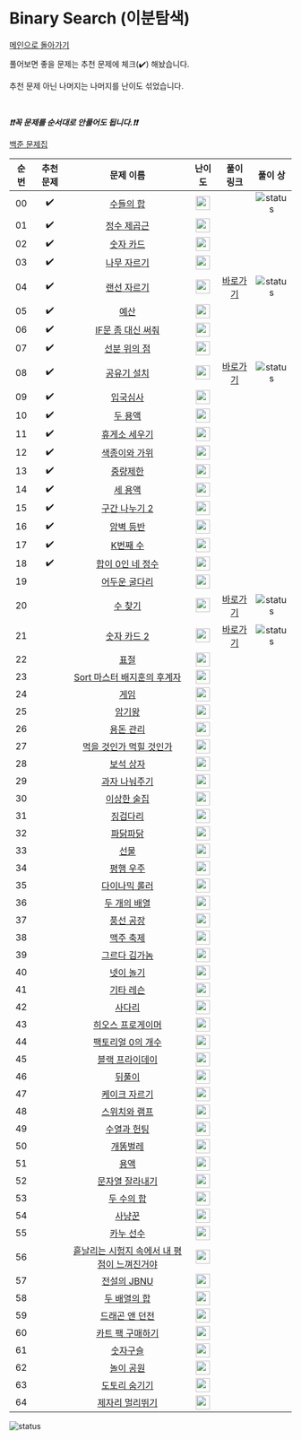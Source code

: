 # Binary Search (이분탐색)

[메인으로 돌아가기](https://github.com/tony9402/baekjoon)

풀어보면 좋을 문제는 추천 문제에 체크(:heavy_check_mark:) 해놨습니다.

추천 문제 아닌 나머지는 나머지를 난이도 섞었습니다.

<br>

***❗️❗️꼭 문제를 순서대로 안풀어도 됩니다.❗️❗️***

[백준 문제집](https://www.acmicpc.net/workbook/view/7277)

|          순번          |        추천 문제         |        문제 이름         |         난이도          |        풀이 링크         |        풀이 상       |   
| :-----: | :-----: | :-----: | :-----: | :-----: |:-----: |
| 00 |  :heavy_check_mark:  | <a href="http://boj.kr/1789" target="_blank">수들의 합</a> | <img height="25px" width="25px=" src="https://static.solved.ac/tier_small/6.svg"/> |                      |      ![status][TODO]               |
| 01 |  :heavy_check_mark:  | <a href="http://boj.kr/2417" target="_blank">정수 제곱근</a> | <img height="25px" width="25px=" src="https://static.solved.ac/tier_small/6.svg"/> |                      |                      |
| 02 |  :heavy_check_mark:  | <a href="http://boj.kr/10815" target="_blank">숫자 카드</a> | <img height="25px" width="25px=" src="https://static.solved.ac/tier_small/7.svg"/> |                      |                      |
| 03 |  :heavy_check_mark:  | <a href="http://boj.kr/2805" target="_blank">나무 자르기</a> | <img height="25px" width="25px=" src="https://static.solved.ac/tier_small/8.svg"/> |                      |                      |
| 04 |  :heavy_check_mark:  | <a href="http://boj.kr/1654" target="_blank">랜선 자르기</a> | <img height="25px" width="25px=" src="https://static.solved.ac/tier_small/8.svg"/> |  [바로가기](./baekjoon/1654.py)       |   ![status][DONE]                    |
| 05 |  :heavy_check_mark:  | <a href="http://boj.kr/2512" target="_blank">예산</a> | <img height="25px" width="25px=" src="https://static.solved.ac/tier_small/8.svg"/> |                      |                      |
| 06 |  :heavy_check_mark:  | <a href="http://boj.kr/19637" target="_blank">IF문 좀 대신 써줘</a> | <img height="25px" width="25px=" src="https://static.solved.ac/tier_small/8.svg"/> |                      |                      |
| 07 |  :heavy_check_mark:  | <a href="http://boj.kr/11663" target="_blank">선분 위의 점</a> | <img height="25px" width="25px=" src="https://static.solved.ac/tier_small/8.svg"/> |                      |                      |
| 08 |  :heavy_check_mark:  | <a href="http://boj.kr/2110" target="_blank">공유기 설치</a> | <img height="25px" width="25px=" src="https://static.solved.ac/tier_small/10.svg"/> |    [바로가기](./baekjoon/2110.py)             |     ![status][DONE]                   |
| 09 |  :heavy_check_mark:  | <a href="http://boj.kr/3079" target="_blank">입국심사</a> | <img height="25px" width="25px=" src="https://static.solved.ac/tier_small/10.svg"/> |                      |                      |
| 10 |  :heavy_check_mark:  | <a href="http://boj.kr/2470" target="_blank">두 용액</a> | <img height="25px" width="25px=" src="https://static.solved.ac/tier_small/11.svg"/> |                      |                      |
| 11 |  :heavy_check_mark:  | <a href="http://boj.kr/1477" target="_blank">휴게소 세우기</a> | <img height="25px" width="25px=" src="https://static.solved.ac/tier_small/11.svg"/> |                      |                      |
| 12 |  :heavy_check_mark:  | <a href="http://boj.kr/20444" target="_blank">색종이와 가위</a> | <img height="25px" width="25px=" src="https://static.solved.ac/tier_small/11.svg"/> |                      |                      |
| 13 |  :heavy_check_mark:  | <a href="http://boj.kr/1939" target="_blank">중량제한</a> | <img height="25px" width="25px=" src="https://static.solved.ac/tier_small/12.svg"/> |                      |                      |
| 14 |  :heavy_check_mark:  | <a href="http://boj.kr/2473" target="_blank">세 용액</a> | <img height="25px" width="25px=" src="https://static.solved.ac/tier_small/12.svg"/> |                      |                      |
| 15 |  :heavy_check_mark:  | <a href="http://boj.kr/13397" target="_blank">구간 나누기 2</a> | <img height="25px" width="25px=" src="https://static.solved.ac/tier_small/12.svg"/> |                      |                      |
| 16 |  :heavy_check_mark:  | <a href="http://boj.kr/2412" target="_blank">암벽 등반</a> | <img height="25px" width="25px=" src="https://static.solved.ac/tier_small/12.svg"/> |                      |                      |
| 17 |  :heavy_check_mark:  | <a href="http://boj.kr/1300" target="_blank">K번째 수</a> | <img height="25px" width="25px=" src="https://static.solved.ac/tier_small/13.svg"/> |                      |                      |
| 18 |  :heavy_check_mark:  | <a href="http://boj.kr/7453" target="_blank">합이 0인 네 정수</a> | <img height="25px" width="25px=" src="https://static.solved.ac/tier_small/14.svg"/> |                      |                      |
| 19 |                      | <a href="http://boj.kr/17266" target="_blank">어두운 굴다리</a> | <img height="25px" width="25px=" src="https://static.solved.ac/tier_small/6.svg"/> |                      |                      |
| 20 |                      | <a href="http://boj.kr/1920" target="_blank">수 찾기</a> | <img height="25px" width="25px=" src="https://static.solved.ac/tier_small/7.svg"/> |      [바로가기](./baekjoon/1920.py)       |      ![status][DONE]                 |
| 21 |                      | <a href="http://boj.kr/10816" target="_blank">숫자 카드 2</a> | <img height="25px" width="25px=" src="https://static.solved.ac/tier_small/7.svg"/> | [바로가기](./baekjoon/10816.py)            |   ![status][DONE]                    |
| 22 |                      | <a href="http://boj.kr/2428" target="_blank">표절</a> | <img height="25px" width="25px=" src="https://static.solved.ac/tier_small/7.svg"/> |                      |                      |
| 23 |                      | <a href="http://boj.kr/20551" target="_blank">Sort 마스터 배지훈의 후계자</a> | <img height="25px" width="25px=" src="https://static.solved.ac/tier_small/7.svg"/> |                      |                      |
| 24 |                      | <a href="http://boj.kr/1072" target="_blank">게임</a> | <img height="25px" width="25px=" src="https://static.solved.ac/tier_small/8.svg"/> |                      |                      |
| 25 |                      | <a href="http://boj.kr/2776" target="_blank">암기왕</a> | <img height="25px" width="25px=" src="https://static.solved.ac/tier_small/8.svg"/> |                      |                      |
| 26 |                      | <a href="http://boj.kr/6236" target="_blank">용돈 관리</a> | <img height="25px" width="25px=" src="https://static.solved.ac/tier_small/8.svg"/> |                      |                      |
| 27 |                      | <a href="http://boj.kr/7795" target="_blank">먹을 것인가 먹힐 것인가</a> | <img height="25px" width="25px=" src="https://static.solved.ac/tier_small/8.svg"/> |                      |                      |
| 28 |                      | <a href="http://boj.kr/2792" target="_blank">보석 상자</a> | <img height="25px" width="25px=" src="https://static.solved.ac/tier_small/8.svg"/> |                      |                      |
| 29 |                      | <a href="http://boj.kr/16401" target="_blank">과자 나눠주기</a> | <img height="25px" width="25px=" src="https://static.solved.ac/tier_small/8.svg"/> |                      |                      |
| 30 |                      | <a href="http://boj.kr/13702" target="_blank">이상한 술집</a> | <img height="25px" width="25px=" src="https://static.solved.ac/tier_small/8.svg"/> |                      |                      |
| 31 |                      | <a href="http://boj.kr/11561" target="_blank">징검다리</a> | <img height="25px" width="25px=" src="https://static.solved.ac/tier_small/8.svg"/> |                      |                      |
| 32 |                      | <a href="http://boj.kr/14627" target="_blank">파닭파닭</a> | <img height="25px" width="25px=" src="https://static.solved.ac/tier_small/8.svg"/> |                      |                      |
| 33 |                      | <a href="http://boj.kr/1166" target="_blank">선물</a> | <img height="25px" width="25px=" src="https://static.solved.ac/tier_small/8.svg"/> |                      |                      |
| 34 |                      | <a href="http://boj.kr/17451" target="_blank">평행 우주</a> | <img height="25px" width="25px=" src="https://static.solved.ac/tier_small/8.svg"/> |                      |                      |
| 35 |                      | <a href="http://boj.kr/17393" target="_blank">다이나믹 롤러</a> | <img height="25px" width="25px=" src="https://static.solved.ac/tier_small/8.svg"/> |                      |                      |
| 36 |                      | <a href="http://boj.kr/17124" target="_blank">두 개의 배열</a> | <img height="25px" width="25px=" src="https://static.solved.ac/tier_small/8.svg"/> |                      |                      |
| 37 |                      | <a href="http://boj.kr/15810" target="_blank">풍선 공장</a> | <img height="25px" width="25px=" src="https://static.solved.ac/tier_small/9.svg"/> |                      |                      |
| 38 |                      | <a href="http://boj.kr/17503" target="_blank">맥주 축제</a> | <img height="25px" width="25px=" src="https://static.solved.ac/tier_small/9.svg"/> |                      |                      |
| 39 |                      | <a href="http://boj.kr/18113" target="_blank">그르다 김가놈</a> | <img height="25px" width="25px=" src="https://static.solved.ac/tier_small/9.svg"/> |                      |                      |
| 40 |                      | <a href="http://boj.kr/2121" target="_blank">넷이 놀기</a> | <img height="25px" width="25px=" src="https://static.solved.ac/tier_small/9.svg"/> |                      |                      |
| 41 |                      | <a href="http://boj.kr/2343" target="_blank">기타 레슨</a> | <img height="25px" width="25px=" src="https://static.solved.ac/tier_small/10.svg"/> |                      |                      |
| 42 |                      | <a href="http://boj.kr/2022" target="_blank">사다리</a> | <img height="25px" width="25px=" src="https://static.solved.ac/tier_small/10.svg"/> |                      |                      |
| 43 |                      | <a href="http://boj.kr/16564" target="_blank">히오스 프로게이머</a> | <img height="25px" width="25px=" src="https://static.solved.ac/tier_small/10.svg"/> |                      |                      |
| 44 |                      | <a href="http://boj.kr/11687" target="_blank">팩토리얼 0의 개수</a> | <img height="25px" width="25px=" src="https://static.solved.ac/tier_small/10.svg"/> |                      |                      |
| 45 |                      | <a href="http://boj.kr/18114" target="_blank">블랙 프라이데이</a> | <img height="25px" width="25px=" src="https://static.solved.ac/tier_small/10.svg"/> |                      |                      |
| 46 |                      | <a href="http://boj.kr/14575" target="_blank">뒤풀이</a> | <img height="25px" width="25px=" src="https://static.solved.ac/tier_small/10.svg"/> |                      |                      |
| 47 |                      | <a href="http://boj.kr/17179" target="_blank">케이크 자르기</a> | <img height="25px" width="25px=" src="https://static.solved.ac/tier_small/10.svg"/> |                      |                      |
| 48 |                      | <a href="http://boj.kr/16960" target="_blank">스위치와 램프</a> | <img height="25px" width="25px=" src="https://static.solved.ac/tier_small/10.svg"/> |                      |                      |
| 49 |                      | <a href="http://boj.kr/20495" target="_blank">수열과 헌팅</a> | <img height="25px" width="25px=" src="https://static.solved.ac/tier_small/10.svg"/> |                      |                      |
| 50 |                      | <a href="http://boj.kr/3020" target="_blank">개똥벌레</a> | <img height="25px" width="25px=" src="https://static.solved.ac/tier_small/11.svg"/> |                      |                      |
| 51 |                      | <a href="http://boj.kr/2467" target="_blank">용액</a> | <img height="25px" width="25px=" src="https://static.solved.ac/tier_small/11.svg"/> |                      |                      |
| 52 |                      | <a href="http://boj.kr/2866" target="_blank">문자열 잘라내기</a> | <img height="25px" width="25px=" src="https://static.solved.ac/tier_small/11.svg"/> |                      |                      |
| 53 |                      | <a href="http://boj.kr/9024" target="_blank">두 수의 합</a> | <img height="25px" width="25px=" src="https://static.solved.ac/tier_small/11.svg"/> |                      |                      |
| 54 |                      | <a href="http://boj.kr/8983" target="_blank">사냥꾼</a> | <img height="25px" width="25px=" src="https://static.solved.ac/tier_small/12.svg"/> |                      |                      |
| 55 |                      | <a href="http://boj.kr/9007" target="_blank">카누 선수</a> | <img height="25px" width="25px=" src="https://static.solved.ac/tier_small/12.svg"/> |                      |                      |
| 56 |                      | <a href="http://boj.kr/17951" target="_blank">흩날리는 시험지 속에서 내 평점이 느껴진거야</a> | <img height="25px" width="25px=" src="https://static.solved.ac/tier_small/12.svg"/> |                                         |   |
| 57 |                      | <a href="http://boj.kr/12757" target="_blank">전설의 JBNU</a> | <img height="25px" width="25px=" src="https://static.solved.ac/tier_small/12.svg"/> |                      |                      |
| 58 |                      | <a href="http://boj.kr/2143" target="_blank">두 배열의 합</a> | <img height="25px" width="25px=" src="https://static.solved.ac/tier_small/13.svg"/> |                      |                      |
| 59 |                      | <a href="http://boj.kr/16434" target="_blank">드래곤 앤 던전</a> | <img height="25px" width="25px=" src="https://static.solved.ac/tier_small/13.svg"/> |                      |                      |
| 60 |                      | <a href="http://boj.kr/15823" target="_blank">카트 팩 구매하기</a> | <img height="25px" width="25px=" src="https://static.solved.ac/tier_small/13.svg"/> |                      |                      |
| 61 |                      | <a href="http://boj.kr/2613" target="_blank">숫자구슬</a> | <img height="25px" width="25px=" src="https://static.solved.ac/tier_small/14.svg"/> |                      |                      |
| 62 |                      | <a href="http://boj.kr/1561" target="_blank">놀이 공원</a> | <img height="25px" width="25px=" src="https://static.solved.ac/tier_small/14.svg"/> |                      |                      |
| 63 |                      | <a href="http://boj.kr/15732" target="_blank">도토리 숨기기</a> | <img height="25px" width="25px=" src="https://static.solved.ac/tier_small/14.svg"/> |                      |                      |
| 64 |                      | <a href="http://boj.kr/6209" target="_blank">제자리 멀리뛰기</a> | <img height="25px" width="25px=" src="https://static.solved.ac/tier_small/14.svg"/> |                      |                      |
![status][TODO] 

[TODO]: https://img.shields.io/badge/-TODO-DFFD26
[DOING]: https://img.shields.io/badge/-DOING-31AE0F
[DONE]: https://img.shields.io/badge/-DONE-0885CC